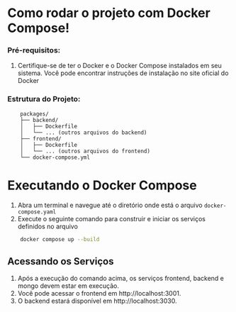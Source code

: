 # Como rodar o projeto com Docker Compose!



### Pré-requisitos:
1. Certifique-se de ter o Docker e o Docker Compose instalados em seu sistema. Você pode encontrar instruções de instalação no site oficial do Docker
    

### Estrutura do Projeto:

```
    packages/
    ├── backend/
    │   ├── Dockerfile
    │   └── ... (outros arquivos do backend)
    ├── frontend/
    │   ├── Dockerfile
    │   └── ... (outros arquivos do frontend)
    └── docker-compose.yml

```

# Executando o Docker Compose
1. Abra um terminal e navegue até o diretório onde está o arquivo `docker-compose.yaml`
2. Execute o seguinte comando para construir e iniciar os serviços definidos no arquivo 

```bash
    docker compose up --build
```

## Acessando os Serviços

1. Após a execução do comando acima, os serviços frontend, backend e mongo devem estar em execução.
2. Você pode acessar o frontend em http://localhost:3001.
3. O backend estará disponível em http://localhost:3030.

